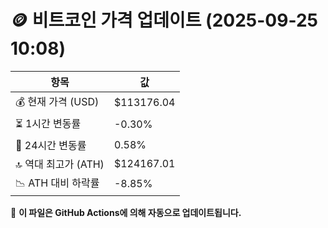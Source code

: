 # 🪙 비트코인 가격 업데이트 (2025-09-25 10:08)

| 항목                | 값 |
|--------------------|----------------|
| 💰 현재 가격 (USD) | $113176.04 |
| ⏳ 1시간 변동률    | -0.30% |
| 📆 24시간 변동률   | 0.58% |
| 🔝 역대 최고가 (ATH) | $124167.01 |
| 📉 ATH 대비 하락률 | -8.85% |

🔄 **이 파일은 GitHub Actions에 의해 자동으로 업데이트됩니다.**
